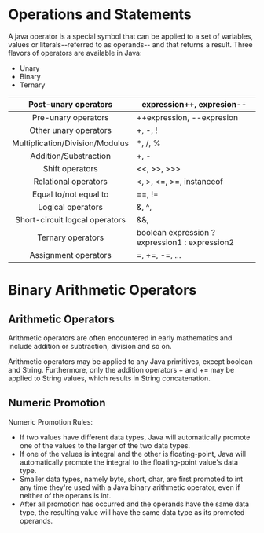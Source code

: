 # Operations and Statements

A java operator is a special symbol that can be applied to a set of variables, values or literals--referred to as operands-- and that returns a result. Three flavors of operators are available in Java:

- Unary
- Binary 
- Ternary

|       Post-unary operators      	| expression++, expresion--                      	|
|:-------------------------------:	|------------------------------------------------	|
|       Pre-unary operators       	| ++expression, --expresion                      	|
|      Other unary operators      	| +, -, !                                        	|
| Multiplication/Division/Modulus 	| *, /, %                                        	|
|      Addition/Substraction      	| +, -                                           	|
|         Shift operators         	| <<, >>, >>>                                    	|
|       Relational operators      	| <, >, <=, >=, instanceof                       	|
|      Equal to/not equal to      	| ==, !=                                         	|
|        Logical operators        	| &, ^,                                          	|
|  Short-circuit logcal operators 	| &&,                                            	|
|        Ternary operators        	| boolean expression ? expression1 : expression2 	|
|       Assignment operators      	| =, +=, -=, ...                                 	|



# Binary Arithmetic Operators

## Arithmetic Operators

Arithmetic operators are often encountered in early mathematics and include addition or subtraction, division and so on.

Arithmetic operators may be applied to any Java primitives, except boolean and String. Furthermore, only the addition operators + and += may be applied to String values, which results in String concatenation.

## Numeric Promotion

Numeric Promotion Rules:

- If two values have different data types, Java will automatically promote one of the values to the larger of the two data types.
- If one of the values is integral and the other is floating-point, Java will automatically promote the integral to the floating-point value's data type.
- Smaller data types, namely byte, short, char, are first promoted to  int any time they're used with a Java binary arithmetic operator, even if neither of the operans is int.
- After all promotion has occurred and the operands have the same data type, the resulting value will have the same data type as its promoted operands.

